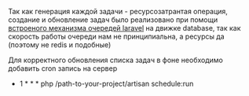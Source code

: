 Так как генерация каждой задачи - ресурсозатрантая операция, создание и обновление задач было реализовано при помощи <a href="https://laravel.com/docs/5.5/queues">встроеного механизма очередей laravel</a> на движке database, так как скорость работы очереди нам не принципиальна, а ресурсы да (поэтому не redis и подобные)

Для корректного обновления списка задач в фоне необходимо добавить cron запись на сервер
* 1 * * * php /path-to-your-project/artisan schedule:run
